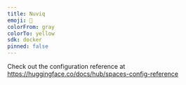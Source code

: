 ```yaml
---
title: Nuviq
emoji: 🏢
colorFrom: gray
colorTo: yellow
sdk: docker
pinned: false
---
```


Check out the configuration reference at https://huggingface.co/docs/hub/spaces-config-reference
